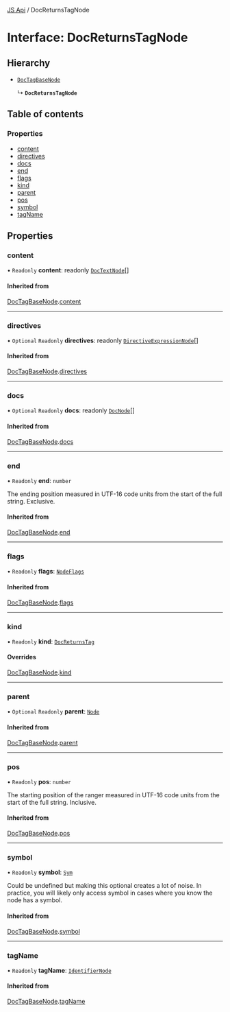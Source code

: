 [JS Api](../index.md) / DocReturnsTagNode

# Interface: DocReturnsTagNode

## Hierarchy

- [`DocTagBaseNode`](DocTagBaseNode.md)

  ↳ **`DocReturnsTagNode`**

## Table of contents

### Properties

- [content](DocReturnsTagNode.md#content)
- [directives](DocReturnsTagNode.md#directives)
- [docs](DocReturnsTagNode.md#docs)
- [end](DocReturnsTagNode.md#end)
- [flags](DocReturnsTagNode.md#flags)
- [kind](DocReturnsTagNode.md#kind)
- [parent](DocReturnsTagNode.md#parent)
- [pos](DocReturnsTagNode.md#pos)
- [symbol](DocReturnsTagNode.md#symbol)
- [tagName](DocReturnsTagNode.md#tagname)

## Properties

### content

• `Readonly` **content**: readonly [`DocTextNode`](DocTextNode.md)[]

#### Inherited from

[DocTagBaseNode](DocTagBaseNode.md).[content](DocTagBaseNode.md#content)

___

### directives

• `Optional` `Readonly` **directives**: readonly [`DirectiveExpressionNode`](DirectiveExpressionNode.md)[]

#### Inherited from

[DocTagBaseNode](DocTagBaseNode.md).[directives](DocTagBaseNode.md#directives)

___

### docs

• `Optional` `Readonly` **docs**: readonly [`DocNode`](DocNode.md)[]

#### Inherited from

[DocTagBaseNode](DocTagBaseNode.md).[docs](DocTagBaseNode.md#docs)

___

### end

• `Readonly` **end**: `number`

The ending position measured in UTF-16 code units from the start of the
full string. Exclusive.

#### Inherited from

[DocTagBaseNode](DocTagBaseNode.md).[end](DocTagBaseNode.md#end)

___

### flags

• `Readonly` **flags**: [`NodeFlags`](../enums/NodeFlags.md)

#### Inherited from

[DocTagBaseNode](DocTagBaseNode.md).[flags](DocTagBaseNode.md#flags)

___

### kind

• `Readonly` **kind**: [`DocReturnsTag`](../enums/SyntaxKind.md#docreturnstag)

#### Overrides

[DocTagBaseNode](DocTagBaseNode.md).[kind](DocTagBaseNode.md#kind)

___

### parent

• `Optional` `Readonly` **parent**: [`Node`](../index.md#node)

#### Inherited from

[DocTagBaseNode](DocTagBaseNode.md).[parent](DocTagBaseNode.md#parent)

___

### pos

• `Readonly` **pos**: `number`

The starting position of the ranger measured in UTF-16 code units from the
start of the full string. Inclusive.

#### Inherited from

[DocTagBaseNode](DocTagBaseNode.md).[pos](DocTagBaseNode.md#pos)

___

### symbol

• `Readonly` **symbol**: [`Sym`](Sym.md)

Could be undefined but making this optional creates a lot of noise. In practice,
you will likely only access symbol in cases where you know the node has a symbol.

#### Inherited from

[DocTagBaseNode](DocTagBaseNode.md).[symbol](DocTagBaseNode.md#symbol)

___

### tagName

• `Readonly` **tagName**: [`IdentifierNode`](IdentifierNode.md)

#### Inherited from

[DocTagBaseNode](DocTagBaseNode.md).[tagName](DocTagBaseNode.md#tagname)
